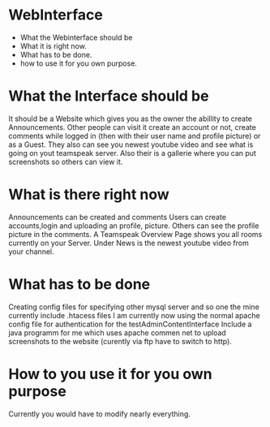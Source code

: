 # WebInterface
- What the Webinterface should be
- What it is right now.
- What has to be done.
- how to use it for you own purpose.

# What the Interface should be
It should be a Website which gives you as the owner the abillity to create Announcements.
Other people can visit it create an account or not, create comments while logged in (then with their user name and profile picture) or as a Guest.
They also can see you newest youtube video and see what is going on yout teamspeak server.
Also their is a gallerie where you can put screenshots so others can view it.

# What is there right now
Announcements can be created and comments
Users can create accounts,login and uploading an profile, picture.
Others can see the profile picture in the comments.
A Teamspeak Overview Page shows you all rooms currently on your Server.
Under News is the newest youtube video from your channel.

# What has to be done
Creating config files for specifying other mysql server and so one the mine currently
include .htacess files I am currently now using the normal apache config file for authentication for the testAdminContentInterface
Include a java programm for me which uses apache commen net to upload screenshots to the website (curently via ftp have to switch to http).

# How to you use it for you own purpose
Currently you would have to modify nearly everything.
